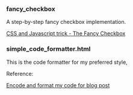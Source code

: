 ### fancy_checkbox

A step-by-step fancy checkbox implementation.

[CSS and Javascript trick - The Fancy Checkbox](http://ben-bai.blogspot.com/2012/01/css-and-javascript-trick-fancy-checkbox.html)

### simple_code_formatter.html

This is the code formatter for my preferred style,

Reference:

[Encode and format my code for blog post](http://ben-bai.blogspot.com/2012/01/encode-and-format-my-code-for-blog-post.html)